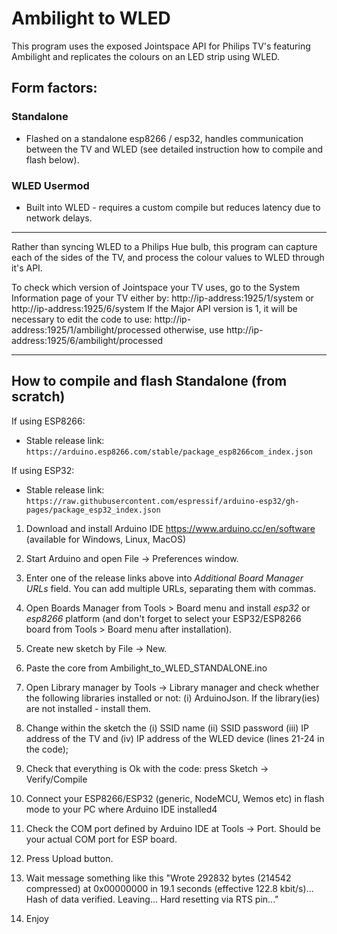 # Ambilight to WLED
This program uses the exposed Jointspace API for Philips TV's featuring Ambilight and replicates the colours on an LED strip using WLED.

## Form factors:
### Standalone
* Flashed on a standalone esp8266 / esp32, handles communication between the TV and WLED (see detailed instruction how to compile and flash below).

### WLED Usermod
* Built into WLED - requires a custom compile but reduces latency due to network delays. 

___

Rather than syncing WLED to a Philips Hue bulb, this program can capture each of the sides of the TV, and process the colour values to WLED through it's API. 

To check which version of Jointspace your TV uses, go to the System Information page of your TV either by: 
http://ip-address:1925/1/system or 
http://ip-address:1925/6/system
If the Major API version is 1, it will be necessary to edit the code to use: http://ip-address:1925/1/ambilight/processed otherwise, use http://ip-address:1925/6/ambilight/processed

___

## How to compile and flash Standalone (from scratch)
 

 If using ESP8266:
- Stable release link: `https://arduino.esp8266.com/stable/package_esp8266com_index.json`

 If using ESP32: 
- Stable release link: `https://raw.githubusercontent.com/espressif/arduino-esp32/gh-pages/package_esp32_index.json`

1. Download and install Arduino IDE https://www.arduino.cc/en/software (available for Windows, Linux, MacOS)
2. Start Arduino and open File -> Preferences window.
3. Enter one of the release links above into *Additional Board Manager URLs* field. You can add multiple URLs, separating them with commas.
4. Open Boards Manager from Tools > Board menu and install *esp32* or *esp8266* platform (and don't forget to select your ESP32/ESP8266 board from Tools > Board menu after installation).
  
5. Create new sketch by File -> New.
6. Paste the core from Ambilight_to_WLED_STANDALONE.ino
7. Open Library manager by Tools -> Library manager and check whether the following libraries installed or not: (i) ArduinoJson. If the library(ies) are not installed - install them.
8. Change within the sketch the (i) SSID name (ii) SSID password (iii) IP address of the TV and (iv) IP address of the WLED device (lines 21-24 in the code);
9. Check that everything is Ok with the code: press Sketch -> Verify/Compile
10. Connect your ESP8266/ESP32 (generic, NodeMCU, Wemos etc) in flash mode to your PC where Arduino IDE installed4
11. Check the COM port defined by Arduino IDE at Tools -> Port. Should be your actual COM port for ESP board.
12. Press Upload button.
13. Wait message something like this "Wrote 292832 bytes (214542 compressed) at 0x00000000 in 19.1 seconds (effective 122.8 kbit/s)... Hash of data verified. Leaving... Hard resetting via RTS pin..."
14. Enjoy
